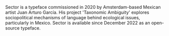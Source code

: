 Sector is a typeface commissioned in 2020 by Amsterdam-based Mexican artist Juan Arturo Garc&iacute;a. His project 'Taxonomic Ambiguity' explores sociopolitical mechanisms of language behind ecological issues, particularly in Mexico. Sector is available since December 2022 as an open-source typeface.
